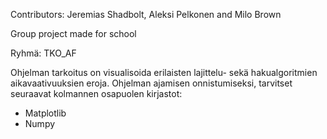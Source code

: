 Contributors: Jeremias Shadbolt, Aleksi Pelkonen and Milo Brown

Group project made for school


Ryhmä: TKO_AF

Ohjelman tarkoitus on visualisoida erilaisten lajittelu- sekä hakualgoritmien aikavaativuuksien eroja. 
Ohjelman ajamisen onnistumiseksi, tarvitset seuraavat kolmannen osapuolen kirjastot:
- Matplotlib
- Numpy
